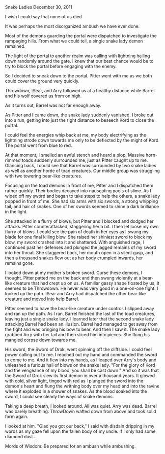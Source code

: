 Snake Ladies
December 30, 2011

I wish I could say that none of us died.

It was perhaps the most disorganized ambush we have ever done.

Most of the demons guarding the portal were dispatched to investigate the rampaging hills. From what we could tell, a single snake lady demon remained.

The light of the portal to another realm was calling with lightning hailing down randomly around the gate. I knew that our best chance would be to try to block the portal before engaging with the enemy.

So I decided to sneak down to the portal. Pitter went with me as we both could cover the ground very quickly.

Throwdown, ISear, and Arry followed us at a healthy distance while Barrel and his wolf covered us from on high.

As it turns out, Barrel was not far enough away.

As Pitter and I came down, the snake lady suddenly vanished. I broke out into a run, getting into just the right distance to beseech Kord to close the portal.

I could feel the energies whip back at me, my body electrifying as the lightning strode down towards me only to be deflected by the might of Kord. The portal went from blue to red.

At that moment, I smelled an awful stench and heard a plop. Massive horn-rimmed toads suddenly surrounded me, just as Pitter caught up to me. Glancing back, I could see that Barrel was surrounded by two snake ladies as well as another horde of toad creatures. Our middle group was struggling with two towering bear-like creatures.

Focusing on the toad demons in front of me, Pitter and I dispatched them rather quickly. Their bodies decayed into nauseating pools of slime. As I wiped off my sword and began to take steps to help the others, a snake lady popped in front of me. She had six arms with six swords, a strong whipping tail, and hair of snakes. One of her swords seemed to shine a dark brilliance in the light.

She attacked in a flurry of blows, but Pitter and I blocked and dodged her attacks. Pitter counterattacked, staggering her a bit. I then let loose my own flurry of blows. I could see the pain of death in her eyes as I swung my blade for one final killing blow. She raised her shiniest sword to block my blow, my sword crashed into it and shattered. With anguished rage, I continued past her defenses and plunged the jagged remains of my sword into her throat. She staggered back, her mouth open in a silent gasp, and then a thousand snakes flew out as her body crumpled inwards, her remains gone.

I looked down at my mother's broken sword. Curse these demons, I thought. Pitter patted me on the back and then swung violently at a bear-like creature that had crept up on us. A familiar gassy shape floated by us; it seemed to be Throwdown. He never was very good in a one-on-one fight. I looked up the path. ISear and Arry had dispatched the other bear-like creature and moved into help Barrel.

Pitter seemed to have the bear-like creature under control. I slipped away and ran up the path. As I ran, Barrel finished the last of the toad creatures, leaving just a single snake lady. I learned later that the second snake lady attacking Barrel had been an illusion. Barrel had managed to get away from the fight and was bringing his bow to bear. And then I saw it. The snake lady grabbed Arry with her tail and then sliced him into pieces. She flung his mangled corpse down towards me.

His sword, the Sword of Drok, went spinning off the cliffside. I could feel power calling out to me. I reached out my hand and commanded the sword to come to me. And it flew into my hands, as I leaped over Arry's body and unleashed a furious hail of blows on the snake lady. "For the glory of Kord and the vengeance of my blood, you shall be cast down." And so it was that the Sword of Drok slew its first demon in over a thousand years. It glowed with cold, silver light, tinged with red as I plunged the sword into the demon's heart and flung the writhing body over my head and into the ravine where it exploded in a shower of snakes. As the blood soaked into the sword, I could see clearly the ways of snake demons.

Taking a deep breath, I looked around. All was quiet. Arry was dead. Barrel was barely breathing. ThrowDown wafted down from above and took solid form again.

I looked at him. "Glad you got our back," I said with disdain dripping in my words as my gaze fell upon the fallen body of my uncle. If I only had some diamond dust...

Mords of Wisdom: Be prepared for an ambush while ambushing.